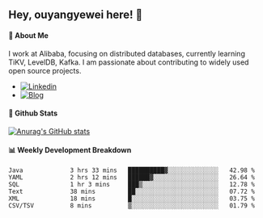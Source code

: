 ## Hey, ouyangyewei here! :wave:

#### :rocket: About Me
I work at Alibaba, focusing on distributed databases, currently learning TiKV, LevelDB, Kafka. I am passionate about contributing to widely used open source projects.

- [![Linkedin](https://img.shields.io/badge/LinkedIn-ouyangyewei-blue)](https://www.linkedin.com/in/ouyangyewei/)
- [![Blog](https://img.shields.io/badge/Blog-yeweiouyang-orange)](https://blog.csdn.net/yeweiouyang)

#### :star2: Github Stats
[![Anurag's GitHub stats](https://github-readme-stats.vercel.app/api?username=ouyangyewei&show_icons=true&cache_seconds=3600&theme=tokyonight)](https://github.com/anuraghazra/github-readme-stats)

#### :bar_chart: Weekly Development Breakdown
<!--START_SECTION:waka-->

```text
Java             3 hrs 33 mins   ██████████▓░░░░░░░░░░░░░░   42.98 %
YAML             2 hrs 12 mins   ██████▓░░░░░░░░░░░░░░░░░░   26.64 %
SQL              1 hr 3 mins     ███▒░░░░░░░░░░░░░░░░░░░░░   12.78 %
Text             38 mins         ██░░░░░░░░░░░░░░░░░░░░░░░   07.72 %
XML              18 mins         █░░░░░░░░░░░░░░░░░░░░░░░░   03.75 %
CSV/TSV          8 mins          ▒░░░░░░░░░░░░░░░░░░░░░░░░   01.79 %
```

<!--END_SECTION:waka-->
